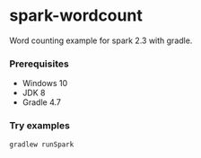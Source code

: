 # spark-wordcount
Word counting example for spark 2.3 with gradle.

### Prerequisites
* Windows 10
* JDK 8
* Gradle 4.7

### Try examples
```bat
gradlew runSpark
```
